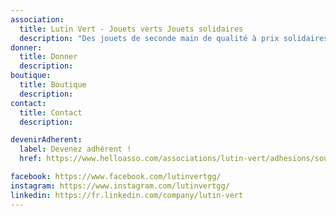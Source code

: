 ```yaml
---
association:
  title: Lutin Vert - Jouets verts Jouets solidaires
  description: "Des jouets de seconde main de qualité à prix solidaires Association à but non lucratif - Recyclerie de jouets /Atelier d'Insertion Favoriser l'insertion et l'économie circulaire : un geste écoresponsable !"
donner:
  title: Donner
  description: 
boutique:
  title: Boutique
  description: 
contact:
  title: Contact
  description: 

devenirAdherent:
  label: Devenez adhérent !
  href: https://www.helloasso.com/associations/lutin-vert/adhesions/soutenez-l-association-en-devenant-adherent-du-lutin-vert

facebook: https://www.facebook.com/lutinvertgg/
instagram: https://www.instagram.com/lutinvertgg/
linkedin: https://fr.linkedin.com/company/lutin-vert
---
```

